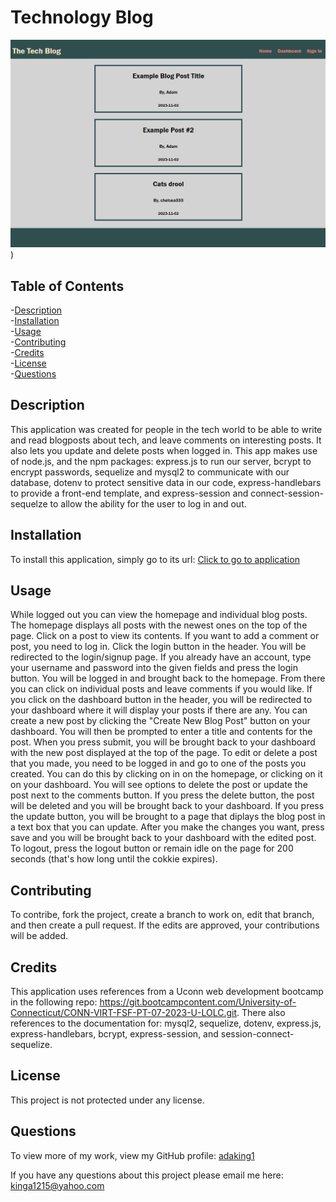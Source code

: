 # Technology Blog
 
![image](/assets/images/image-1.png))  

## Table of Contents
-[Description](#description)  
-[Installation](#installation)  
-[Usage](#usage)  
-[Contributing](#contributing)  
-[Credits](#credits)  
-[License](#license)  
-[Questions](#questions)

## Description
This application was created for people in the tech world to be able to write and read blogposts about tech, and leave comments on interesting posts. It also lets you update and delete posts when logged in. This app makes use of node.js, and the npm packages: express.js to run our server, bcrypt to encrypt passwords, sequelize and mysql2 to communicate with our database, dotenv to protect sensitive data in our code, express-handlebars to provide a front-end template, and express-session and connect-session-sequelze to allow the ability for the user to log in and out.

## Installation
To install this application, simply go to its url: [Click to go to application](https://chilling-citadel-47329-94bcd0d8e6c1.herokuapp.com/)  

## Usage 
While logged out you can view the homepage and individual blog posts. The homepage displays all posts with the newest ones on the top of the page. Click on a post to view its contents. If you want to add a comment or post, you need to log in. Click the login button in the header. You will be redirected to the login/signup page. If you already have an account, type your username and password into the given fields and press the login button. You will be logged in and brought back to the homepage. From there you can click on individual posts and leave comments if you would like. If you click on the dashboard button in the header, you will be redirected to your dashboard where it will display your posts if there are any. You can create a new post by clicking the "Create New Blog Post" button on your dashboard. You will then be prompted to enter a title and contents for the post. When you press submit, you will be brought back to your dashboard with the new post displayed at the top of the page. To edit or delete a post that you made, you need to be logged in and go to one of the posts you created. You can do this by clicking on in on the homepage, or clicking on it on your dashboard. You will see options to delete the post or update the post next to the comments button. If you press the delete button, the post will be deleted and you will be brought back to your dashboard. If you press the update button, you will be brought to a page that diplays the blog post in a text box that you can update. After you make the changes you want, press save and you will be brought back to your dashboard with the edited post. To logout, press the logout button or remain idle on the page for 200 seconds (that's how long until the cokkie expires).


## Contributing
To contribe, fork the project, create a branch to work on, edit that branch, and then create a pull request. If the edits are approved, your contributions will be added.

## Credits
This application uses references from a Uconn web development bootcamp in the following repo: https://git.bootcampcontent.com/University-of-Connecticut/CONN-VIRT-FSF-PT-07-2023-U-LOLC.git. There also references to the documentation for: mysql2, sequelize, dotenv, express.js, express-handlebars, bcrypt, express-session, and session-connect-sequelize.

## License
This project is not protected under any license.

## Questions
To view more of my work, view my GitHub profile: [adaking1](https://github.com/adaking1)

If you have any questions about this project please email me here: kinga1215@yahoo.com


